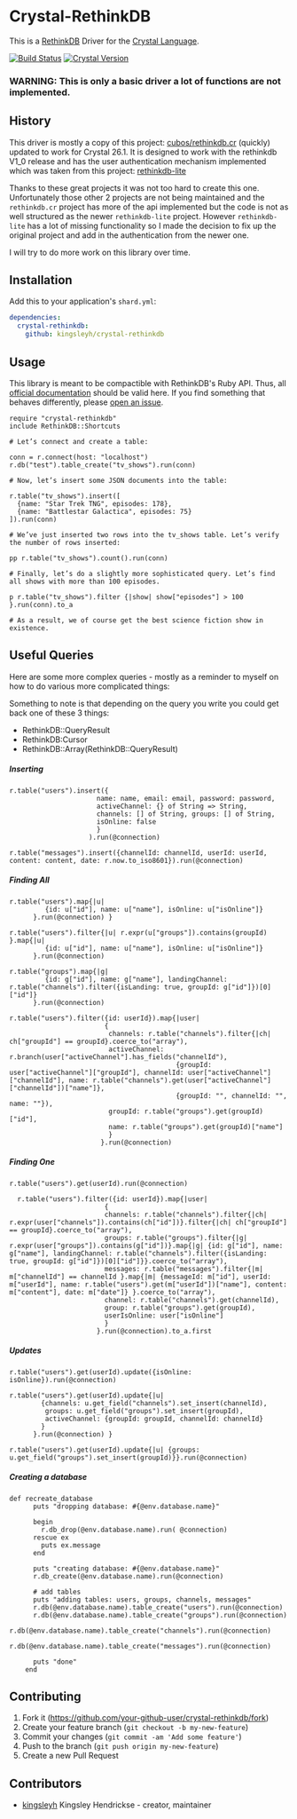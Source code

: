 # Crystal-RethinkDB

This is a [RethinkDB](http://rethinkdb.com/) Driver for the [Crystal Language](http://crystal-lang.org/).

[![Build Status](https://travis-ci.org/kingsleyh/crystal-rethinkdb.svg?branch=master)](https://travis-ci.org/kingsleyh/crystal-rethinkdb) [![Crystal Version](https://img.shields.io/badge/crystal%20-0.26.1-brightgreen.svg)](https://crystal-lang.org/api/0.26.1/)

### WARNING: This is only a basic driver a lot of functions are not implemented.

## History

This driver is mostly a copy of this project: [cubos/rethinkdb.cr](https://github.com/cubos/rethinkdb.cr) (quickly) updated to work for Crystal 26.1. It is designed to work with the rethinkdb V1_0 release and has the user authentication mechanism implemented which was taken from this project: [rethinkdb-lite](https://github.com/lbguilherme/rethinkdb-lite)

Thanks to these great projects it was not too hard to create this one. Unfortunately those other 2 projects are not being maintained and the `rethinkdb.cr` project has more of the api implemented but the code is not as well structured as the newer `rethinkdb-lite` project. However `rethinkdb-lite` has a lot of missing functionality so I made the decision to fix up the original project and add in the authentication from the newer one.

I will try to do more work on this library over time.

## Installation

Add this to your application's `shard.yml`:

```yaml
dependencies:
  crystal-rethinkdb:
    github: kingsleyh/crystal-rethinkdb
```

## Usage

This library is meant to be compactible with RethinkDB's Ruby API. Thus, all [official documentation](http://rethinkdb.com/api/ruby/) should be valid here. If you find something that behaves differently, please [open an issue](https://github.com/kingsleyh/crystal-rethinkdb/issues/new).

```crystal
require "crystal-rethinkdb"
include RethinkDB::Shortcuts

# Let’s connect and create a table:

conn = r.connect(host: "localhost")
r.db("test").table_create("tv_shows").run(conn)

# Now, let’s insert some JSON documents into the table:

r.table("tv_shows").insert([
  {name: "Star Trek TNG", episodes: 178},
  {name: "Battlestar Galactica", episodes: 75}
]).run(conn)

# We’ve just inserted two rows into the tv_shows table. Let’s verify the number of rows inserted:

pp r.table("tv_shows").count().run(conn)

# Finally, let’s do a slightly more sophisticated query. Let’s find all shows with more than 100 episodes.

p r.table("tv_shows").filter {|show| show["episodes"] > 100 }.run(conn).to_a

# As a result, we of course get the best science fiction show in existence.
```


## Useful Queries

Here are some more complex queries - mostly as a reminder to myself on how to do various more complicated things:

Something to note is that depending on the query you write you could get back one of these 3 things:

* RethinkDB::QueryResult
* RethinkDB:Cursor
* RethinkDB::Array(RethinkDB::QueryResult)

##### Inserting

```
r.table("users").insert({
                      name: name, email: email, password: password,
                      activeChannel: {} of String => String,
                      channels: [] of String, groups: [] of String,
                      isOnline: false
                      }
                    ).run(@connection)
```

```
r.table("messages").insert({channelId: channelId, userId: userId, content: content, date: r.now.to_iso8601}).run(@connection)
```

##### Finding All

```
r.table("users").map{|u|
         {id: u["id"], name: u["name"], isOnline: u["isOnline"]}
      }.run(@connection) }
```

```
r.table("users").filter{|u| r.expr(u["groups"]).contains(groupId) }.map{|u|
         {id: u["id"], name: u["name"], isOnline: u["isOnline"]}
      }.run(@connection) 
```

```
r.table("groups").map{|g|
         {id: g["id"], name: g["name"], landingChannel: r.table("channels").filter({isLanding: true, groupId: g["id"]})[0]["id"]}
      }.run(@connection)
```

```
r.table("users").filter({id: userId}).map{|user|
                        {
                         channels: r.table("channels").filter{|ch| ch["groupId"] == groupId}.coerce_to("array"),
                         activeChannel: r.branch(user["activeChannel"].has_fields("channelId"),
                                          {groupId: user["activeChannel"]["groupId"], channelId: user["activeChannel"]["channelId"], name: r.table("channels").get(user["activeChannel"]["channelId"])["name"]},
                                          {groupId: "", channelId: "", name: ""}),
                         groupId: r.table("groups").get(groupId)["id"],
                         name: r.table("groups").get(groupId)["name"]
                         }
                       }.run(@connection)
```

##### Finding One

```
r.table("users").get(userId).run(@connection)
```

```
  r.table("users").filter({id: userId}).map{|user|
                        {
                        channels: r.table("channels").filter{|ch| r.expr(user["channels"]).contains(ch["id"])}.filter{|ch| ch["groupId"] == groupId}.coerce_to("array"),
                        groups: r.table("groups").filter{|g| r.expr(user["groups"]).contains(g["id"])}.map{|g| {id: g["id"], name: g["name"], landingChannel: r.table("channels").filter({isLanding: true, groupId: g["id"]})[0]["id"]}}.coerce_to("array"),
                        messages: r.table("messages").filter{|m| m["channelId"] == channelId }.map{|m| {messageId: m["id"], userId: m["userId"], name: r.table("users").get(m["userId"])["name"], content: m["content"], date: m["date"]} }.coerce_to("array"),
                        channel: r.table("channels").get(channelId),
                        group: r.table("groups").get(groupId),
                        userIsOnline: user["isOnline"]
                        }
                      }.run(@connection).to_a.first
```

##### Updates

```
r.table("users").get(userId).update({isOnline: isOnline}).run(@connection)
```

```
r.table("users").get(userId).update{|u|
        {channels: u.get_field("channels").set_insert(channelId),
         groups: u.get_field("groups").set_insert(groupId),
         activeChannel: {groupId: groupId, channelId: channelId}
        }
      }.run(@connection) }
```

```
r.table("users").get(userId).update{|u| {groups: u.get_field("groups").set_insert(groupId)}}.run(@connection)
```

##### Creating a database

```
def recreate_database
      puts "dropping database: #{@env.database.name}"

      begin
        r.db_drop(@env.database.name).run( @connection)
      rescue ex
        puts ex.message
      end

      puts "creating database: #{@env.database.name}"
      r.db_create(@env.database.name).run(@connection)

      # add tables
      puts "adding tables: users, groups, channels, messages"
      r.db(@env.database.name).table_create("users").run(@connection)
      r.db(@env.database.name).table_create("groups").run(@connection)
      r.db(@env.database.name).table_create("channels").run(@connection)
      r.db(@env.database.name).table_create("messages").run(@connection)

      puts "done"
    end
```



## Contributing

1. Fork it (<https://github.com/your-github-user/crystal-rethinkdb/fork>)
2. Create your feature branch (`git checkout -b my-new-feature`)
3. Commit your changes (`git commit -am 'Add some feature'`)
4. Push to the branch (`git push origin my-new-feature`)
5. Create a new Pull Request

## Contributors

- [kingsleyh](https://github.com/kingsleyh) Kingsley Hendrickse - creator, maintainer
